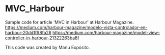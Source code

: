 # MVC_Harbour
Sample code for article 'MVC in Harbour' at Harbour Magazine. 
https://medium.com/harbour-magazine/modelo-vista-controlador-en-harbour-20dd1f98fa28
https://medium.com/harbour-magazine/model-view-controller-in-harbour-21322263ba8f

This code was created by Manu Expósito.
